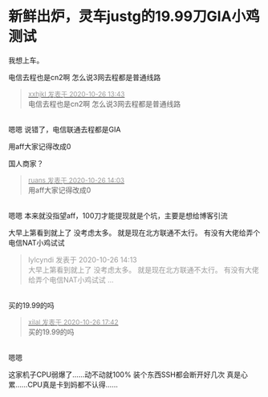 # 新鲜出炉，灵车justg的19.99刀GIA小鸡测试


我想上车。

电信去程也是cn2啊 怎么说3网去程都是普通线路

<div class="quote"><blockquote><font size="2"><a href="https://www.hostloc.com/forum.php?mod=redirect&amp;goto=findpost&amp;pid=9353838&amp;ptid=758539" target="_blank"><font color="#999999">xxhjkl 发表于 2020-10-26 13:43</font></a></font><br />
电信去程也是cn2啊 怎么说3网去程都是普通线路</blockquote></div><br />
嗯嗯 说错了，电信联通去程都是GIA

用aff大家记得改成0

国人商家？

<div class="quote"><blockquote><font size="2"><a href="https://www.hostloc.com/forum.php?mod=redirect&amp;goto=findpost&amp;pid=9353953&amp;ptid=758539" target="_blank"><font color="#999999">ruans 发表于 2020-10-26 14:03</font></a></font><br />
用aff大家记得改成0</blockquote></div><br />
嗯嗯 本来就没指望aff，100刀才能提现就是个坑，主要是想给博客引流

大早上第看到就上了 没考虑太多。 就是现在北方联通不太行。 有没有大佬给弄个电信NAT小鸡试试

<div class="quote"><blockquote><font color="#999999">lylcyndi 发表于 2020-10-26 14:13</font><br />
<font color="#999999">大早上第看到就上了 没考虑太多。 就是现在北方联通不太行。 有没有大佬给弄个电信NAT小鸡试试 ...</font></blockquote></div><br />
买的19.99的吗

<div class="quote"><blockquote><font size="2"><a href="https://www.hostloc.com/forum.php?mod=redirect&amp;goto=findpost&amp;pid=9355115&amp;ptid=758539" target="_blank"><font color="#999999">xilal 发表于 2020-10-26 17:42</font></a></font><br />
买的19.99的吗</blockquote></div><br />
嗯嗯

这家机子CPU弱爆了……动不动就100% 装个东西SSH都会断开好几次 真是心累……CPU真是卡到妈都不认得……
